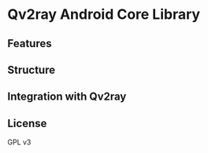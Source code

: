 # Qv2ray Android Core Library

## Features

## Structure

## Integration with Qv2ray

## License

GPL v3
